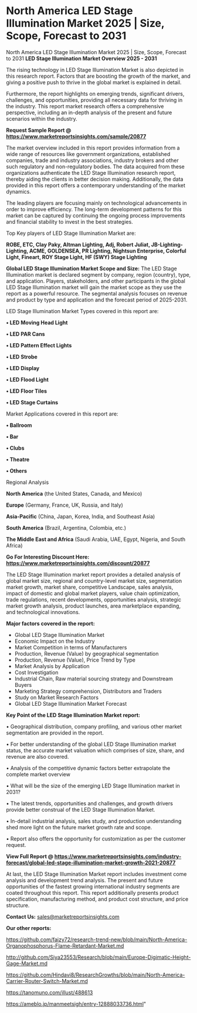 # North America LED Stage Illumination Market 2025 | Size, Scope, Forecast to 2031
 North America LED Stage Illumination Market 2025 | Size, Scope, Forecast to 2031
<Strong> LED Stage Illumination Market Overview 2025 - 2031</strong>

The rising technology in LED Stage Illumination Market is also depicted in this research report. Factors that are boosting the growth of the market, and giving a positive push to thrive in the global market is explained in detail.

Furthermore, the report highlights on emerging trends, significant drivers, challenges, and opportunities, providing all necessary data for thriving in the industry. This report market research offers a comprehensive perspective, including an in-depth analysis of the present and future scenarios within the industry.

<strong>Request Sample Report @ <a href=https://www.marketreportsinsights.com/sample/20877>https://www.marketreportsinsights.com/sample/20877</a></strong>

The market overview included in this report provides information from a wide range of resources like government organizations, established companies, trade and industry associations, industry brokers and other such regulatory and non-regulatory bodies. The data acquired from these organizations authenticate the LED Stage Illumination research report, thereby aiding the clients in better decision making. Additionally, the data provided in this report offers a contemporary understanding of the market dynamics.

The leading players are focusing mainly on technological advancements in order to improve efficiency. The long-term development patterns for this market can be captured by continuing the ongoing process improvements and financial stability to invest in the best strategies.

Top Key players of LED Stage Illumination Market are:

<strong>ROBE, ETC, Clay Paky, Altman Lighting, Adj, Robert Juliat, JB-Lighting-Lighting, ACME, GOLDENSEA, PR Lighting, Nightsun Enterprise, Colorful Light, Fineart, ROY Stage Light, HF (SWY) Stage Lighting</strong>

<strong><b>Global LED Stage Illumination Market Scope and Size:</b></strong>
The LED Stage Illumination market is declared segment by company, region (country), type, and application. Players, stakeholders, and other participants in the global LED Stage Illumination market will gain the market scope as they use the report as a powerful resource. The segmental analysis focuses on revenue and product by type and application and the forecast period of 2025-2031.

LED Stage Illumination Market Types covered in this report are:

<strong>• LED Moving Head Light

• LED PAR Cans

• LED Pattern Effect Lights

• LED Strobe

• LED Display

• LED Flood Light

• LED Floor Tiles

• LED Stage Curtains</strong>

Market Applications covered in this report are:

<strong>• Ballroom

• Bar

• Clubs

• Theatre

• Others</strong> 

Regional Analysis

<strong>North America</strong> (the United States, Canada, and Mexico)

<strong>Europe</strong> (Germany, France, UK, Russia, and Italy)

<strong>Asia-Pacific</strong> (China, Japan, Korea, India, and Southeast Asia)

<strong>South America</strong> (Brazil, Argentina, Colombia, etc.)

<strong>The Middle East and Africa</strong> (Saudi Arabia, UAE, Egypt, Nigeria, and South Africa)

<strong>Go For Interesting Discount Here: <a href=https://www.marketreportsinsights.com/discount/20877>https://www.marketreportsinsights.com/discount/20877</a></strong>

The LED Stage Illumination market report provides a detailed analysis of global market size, regional and country-level market size, segmentation market growth, market share, competitive Landscape, sales analysis, impact of domestic and global market players, value chain optimization, trade regulations, recent developments, opportunities analysis, strategic market growth analysis, product launches, area marketplace expanding, and technological innovations.

<strong><b>Major factors covered in the report:</b></strong>
<ul>
  <li>Global LED Stage Illumination Market </li>
  <li>Economic Impact on the Industry</li>
  <li>Market Competition in terms of Manufacturers</li>
  <li>Production, Revenue (Value) by geographical segmentation</li>
  <li>Production, Revenue (Value), Price Trend by Type</li>
  <li>Market Analysis by Application</li>
  <li>Cost Investigation</li>
  <li>Industrial Chain, Raw material sourcing strategy and Downstream Buyers</li>
  <li>Marketing Strategy comprehension, Distributors and Traders</li>
  <li>Study on Market Research Factors</li>
  <li>Global LED Stage Illumination Market Forecast</li>
</ul>

<strong><b>Key Point of the LED Stage Illumination Market report:</b></strong>

• Geographical distribution, company profiling, and various other market segmentation are provided in the report.

• For better understanding of the global LED Stage Illumination market status, the accurate market valuation which comprises of size, share, and revenue are also covered.

• Analysis of the competitive dynamic factors better extrapolate the complete market overview

• What will be the size of the emerging LED Stage Illumination market in 2031?

• The latest trends, opportunities and challenges, and growth drivers provide better construal of the LED Stage Illumination Market.

• In-detail industrial analysis, sales study, and production understanding shed more light on the future market growth rate and scope.

• Report also offers the opportunity for customization as per the customer request.

<strong><b>View Full Report @ <a href=https://www.marketreportsinsights.com/industry-forecast/global-led-stage-illumination-market-growth-2021-20877>https://www.marketreportsinsights.com/industry-forecast/global-led-stage-illumination-market-growth-2021-20877</a></b></strong>


At last, the LED Stage Illumination Market report includes investment come analysis and development trend analysis. The present and future opportunities of the fastest growing international industry segments are coated throughout this report. This report additionally presents product specification, manufacturing method, and product cost structure, and price structure.

<strong>Contact Us:</strong>
sales@marketreportsinsights.com

<strong>Our other reports:</strong>

<a href=https://github.com/faizy72/research-trend-new/blob/main/North-America-Organophosphorus-Flame-Retardant-Market.md>https://github.com/faizy72/research-trend-new/blob/main/North-America-Organophosphorus-Flame-Retardant-Market.md</a>

<a href=http://github.com/Siya23553/Research/blob/main/Europe-Digimatic-Height-Gage-Market.md>http://github.com/Siya23553/Research/blob/main/Europe-Digimatic-Height-Gage-Market.md</a>

<a href=https://github.com/Hindavi8/ResearchGrowths/blob/main/North-America-Carrier-Router-Switch-Market.md>https://github.com/Hindavi8/ResearchGrowths/blob/main/North-America-Carrier-Router-Switch-Market.md</a>

<a href=https://tanomuno.com/illust/488613>https://tanomuno.com/illust/488613</a>

<a href=https://ameblo.jp/manmeetsigh/entry-12888033736.html>https://ameblo.jp/manmeetsigh/entry-12888033736.html</a>"
